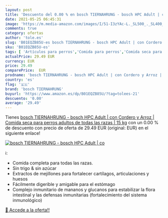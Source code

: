 ```yaml
---
layout: post
title: 'Descuento del 0.00 % en bosch TIERNAHRUNG - bosch HPC Adult | co'
date: 2021-05-25 06:45:31
image: 'https://m.media-amazon.com/images/I/51-I3zYAc-L._SL500_._SL400_.jpg'
comments: true
category: ofertas
author: 'tole.es'
slug: 'B01EQZB85U-es bosch TIERNAHRUNG - bosch HPC Adult | con Cordero y Arroz...'
sku: 'B01EQZB85U-es'
tags: [ 'Artículos para perros','Comida para perros','Comida seca para perros','Productos para mascotas','arroz','bosch tiernahrung', ]
actualPrice: 29.49 EUR
currency: EUR
price: 29.49
comparePrice:  EUR
prodname: 'bosch TIERNAHRUNG - bosch HPC Adult | con Cordero y Arroz | Comida seca para perros adultos de todas las razas | 15 kg'
country: 'es'
flag: '🇪🇸'
brand: 'bosch TIERNAHRUNG'
buyurl: 'https://www.amazon.es/dp/B01EQZB85U/?tag=tolees-21'
descuento: '0.00'
average: '29.49'
---
```


Tienes [bosch TIERNAHRUNG - bosch HPC Adult | con Cordero y Arroz | Comida seca para perros adultos de todas las razas | 15 kg](https://www.amazon.es/dp/B01EQZB85U/?tag=tolees-21) con un 0.00 % de descuento con precio de oferta de 29.49 EUR (original:  EUR) en el siguiente enlace!

[![bosch TIERNAHRUNG - bosch HPC Adult | co](https://m.media-amazon.com/images/I/51-I3zYAc-L._SL500_._SL400_.jpg)](https://www.amazon.es/dp/B01EQZB85U/?tag=tolees-21)

ℹ️:

- Comida completa para todas las razas.
- Sin trigo & sin azúcar
- Extractos de mejillones para fortalecer cartílagos, articulaciones y huesos
- Fácilmente digerible y amigable para el estómago
- Complejo inmunitario de mananos y glucanos para estabilizar la flora intestinal y las defensas inmunitarias (fortalecimiento del sistema inmunológico)

[🛒 Accede a la oferta!!](https://www.amazon.es/dp/B01EQZB85U/?tag=tolees-21)

